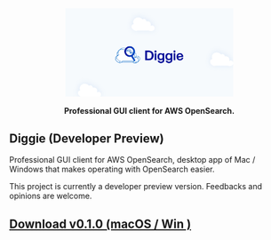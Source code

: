 <div align="center">
<img src="https://raw.githubusercontent.com/DiggieApp/Diggie/master/main.png" alt="Professional GUI client for AWS OpenSearch" width="60%">
</div>

<div align="center">
  <p><strong>Professional GUI client for AWS OpenSearch.</strong></p>
</div>


## Diggie (Developer Preview)
Professional GUI client for AWS OpenSearch, desktop app of Mac / Windows that makes operating with OpenSearch easier.

This project is currently a developer preview version. Feedbacks and opinions are welcome.

## [Download v0.1.0 (macOS / Win )](https://github.com/DiggieApp/Diggie/tag/0.1.0)


